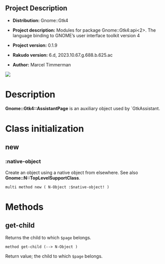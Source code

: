 Project Description
-------------------

  * **Distribution:** Gnome::Gtk4

  * **Project description:** Modules for package Gnome::Gtk4:api<2>. The language binding to GNOME’s user interface toolkit version 4

  * **Project version:** 0.1.9

  * **Rakudo version:** 6.d, 2023.10.67.g.688.b.625.ac

  * **Author:** Marcel Timmerman

![](images/assistantpage.png)

Description
===========

**Gnome::Gtk4::AssistantPage** is an auxiliary object used by `GtkAssistant.

Class initialization
====================

new
---

### :native-object

Create an object using a native object from elsewhere. See also **Gnome::N::TopLevelSupportClass**.

    multi method new ( N-Object :$native-object! )

Methods
=======

get-child
---------

Returns the child to which `$page` belongs.

    method get-child (--> N-Object )

Return value; the child to which `$page` belongs. 
